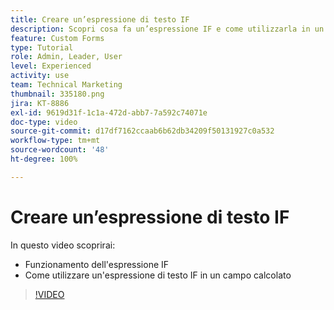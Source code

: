 ```yaml
---
title: Creare un’espressione di testo IF
description: Scopri cosa fa un’espressione IF e come utilizzarla in un campo calcolato di  [!DNL Workfront].
feature: Custom Forms
type: Tutorial
role: Admin, Leader, User
level: Experienced
activity: use
team: Technical Marketing
thumbnail: 335180.png
jira: KT-8886
exl-id: 9619d31f-1c1a-472d-abb7-7a592c74071e
doc-type: video
source-git-commit: d17df7162ccaab6b62db34209f50131927c0a532
workflow-type: tm+mt
source-wordcount: '48'
ht-degree: 100%

---
```


# Creare un’espressione di testo IF

In questo video scoprirai:

* Funzionamento dell&#39;espressione IF
* Come utilizzare un&#39;espressione di testo IF in un campo calcolato

>[!VIDEO](https://video.tv.adobe.com/v/335180/?quality=12&learn=on&enablevpops)
